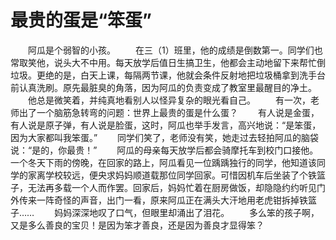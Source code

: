 # 最贵的蛋是“笨蛋”
　　阿瓜是个弱智的小孩。 
　　在三（1）班里，他的成绩是倒数第一。同学们也常取笑他，说头大不中用。每天放学后值日生搞卫生，他都会主动地留下来帮忙倒垃圾。更绝的是，白天上课，每隔两节课，他就会条件反射地把垃圾桶拿到洗手台前认真洗刷。原先最脏臭的角落，因为阿瓜的负责变成了教室里最醒目的净土。 
　　他总是微笑着，并纯真地看别人以怪异复杂的眼光看自己。 
　　有一次，老师出了一个脑筋急转弯的问题：世界上最贵的蛋是什么蛋？ 
　　有人说是金蛋，有人说是原子弹，有人说是脸蛋，这时，阿瓜也举手发言，高兴地说：“是笨蛋，因为大家都叫我笨蛋。” 
　　同学们笑了，老师没有笑，她走过去轻拍阿瓜的脑袋说：“是的，你最贵！” 
　　阿瓜的母亲每天放学后都会骑摩托车到校门口接他。一个冬天下雨的傍晚，在回家的路上，阿瓜看见一位踽踽独行的同学，他知道该同学的家离学校较远，便央求妈妈顺道载那位同学回家。可惜因机车后坐装了个铁篮子，无法再多载一个人而作罢。回家后，妈妈忙着在厨房做饭，却隐隐约约听见门外传来一阵奇怪的声音，出门一看，原来阿瓜正在满头大汗地用老虎钳拆掉铁篮子…… 
　　妈妈深深地叹了口气，但眼里却涌出了泪花。 
　　多么笨的孩子啊，又是多么善良的宝贝！是因为笨才善良，还是因为善良才显得笨？
 